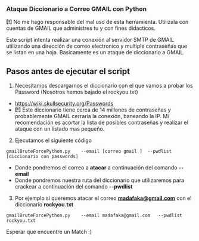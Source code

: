### Ataque Diccionario a Correo GMAIL con Python  

**[!]** No me hago responsable del mal uso de esta herramienta. Utilizala con cuentas de GMAIL que administres tu y con fines didacticos.

Este script intenta realizar una conexión al servidor SMTP de GMAIL utilizando una dirección de correo electronico y multiple contraseñas que se listan en una hoja.
Basicamente es un ataque de diccionario a GMAIL.

## Pasos antes de ejecutar el script

1. Necesitamos descargarnos el diccionario con el que vamos a probar los Password  (Nosotros hemos bajado el rockyou.txt)
  - https://wiki.skullsecurity.org/Passwords 
  - **[!]** Este diccionario tiene cerca de 14 millones de contraseñas y probablemente GMAIL cerraría la conexión, baneando la IP. Mi recomendación es acortar la lista de posibles contraseñas y realizar el ataque con un listado mas pequeño.
2. Ejecutamos el siguiente código 
```
gmailBruteForcePython.py 	--email [correo gmail ]	 --pwdlist [diccionario con passwords]
```
- Donde pondremos el correo a **atacar** a continuación del comando **--email**
- Donde pondremos nuestra ruta del diccionario que utilizaremos para crackear a continuación del comando **--pwdlist**
3. Por ejemplo si queremos atacar el correo **madafaka@gmail.com**  con el diccionario **rockyou.txt**
```
gmailBruteForcePython.py  	--email madafaka@gmail.com	 --pwdlist rockyou.txt
```
Esperar que encuentre un Match :)


